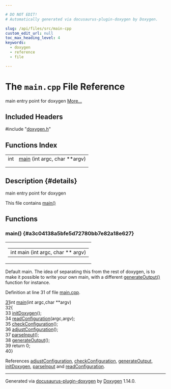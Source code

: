 ```yaml
---

# DO NOT EDIT!
# Automatically generated via docusaurus-plugin-doxygen by Doxygen.

slug: /api/files/src/main-cpp
custom_edit_url: null
toc_max_heading_level: 4
keywords:
  - doxygen
  - reference
  - file

---
```


<div class="doxyPage">

# The `main.cpp` File Reference

<p>main entry point for doxygen <a href="#details">More...</a></p>

## Included Headers

<div class="doxyIncludesList">#include "<a href="/web-doxygen/docs/api/files/src/doxygen-h">doxygen.h</a>"
</div>

## Functions Index

<table class="doxyMembersIndex">

<tr class="doxyMemberIndexItem">
<td class="doxyMemberIndexItemType" align="left" valign="top">int</td>
<td class="doxyMemberIndexItemName" align="left" valign="top"><a href="#a3c04138a5bfe5d72780bb7e82a18e627">main</a> (int argc, char **argv)</td>
</tr>
<tr class="doxyMemberIndexDescription">
<td class="doxyMemberIndexDescriptionLeft"></td>
<td class="doxyMemberIndexDescriptionRight">
</td>
</tr>
<tr class="doxyMemberIndexSeparator">
<td class="doxyMemberIndexSeparator" colspan="2"></td>
</tr>

</table>

## Description {#details}

<p>main entry point for doxygen</p>


<p>This file contains <a href="#a3c04138a5bfe5d72780bb7e82a18e627">main()</a></p>


<div class="doxySectionDef">

## Functions

### main() {#a3c04138a5bfe5d72780bb7e82a18e627}

<div class="doxyMemberItem">
<div class="doxyMemberProto">
<table class="doxyMemberLabels">
<tr class="doxyMemberLabels">
<td class="doxyMemberLabelsLeft">
<table class="doxyMemberName">
<tr>
<td class="doxyMemberName">int main (int argc, char ** argv)</td>
</tr>
</table>
</td>
</tr>
</table>
</div>
<div class="doxyMemberDoc">




<p>Default main. The idea of separating this from the rest of doxygen, is to make it possible to write your own main, with a different <a href="/web-doxygen/docs/api/files/src/doxygen-cpp/#a3efb8cd50f4362e3d58e72febfb872fa">generateOutput()</a> function for instance.</p>


<p>Definition at line 31 of file <a href="/web-doxygen/docs/api/files/src/main-cpp">main.cpp</a>.</p>


<div class="doxyProgramListing">

<div class="doxyCodeLine"><span class="doxyLineNumber"><a href="#a3c04138a5bfe5d72780bb7e82a18e627">31</a></span><span class="doxyLineContent"><span class="doxyHighlightKeywordType">int</span><span class="doxyHighlight"> <a href="#a3c04138a5bfe5d72780bb7e82a18e627">main</a>(</span><span class="doxyHighlightKeywordType">int</span><span class="doxyHighlight"> argc,</span><span class="doxyHighlightKeywordType">char</span><span class="doxyHighlight"> **argv)</span></span></div>
<div class="doxyCodeLine"><span class="doxyLineNumber">32</span><span class="doxyLineContent"><span class="doxyHighlight">{</span></span></div>
<div class="doxyCodeLine"><span class="doxyLineNumber">33</span><span class="doxyLineContent"><span class="doxyHighlight">  <a href="/web-doxygen/docs/api/files/src/doxygen-cpp/#a122070be7aebc9e3ab560b58fdd922c9">initDoxygen</a>();</span></span></div>
<div class="doxyCodeLine"><span class="doxyLineNumber">34</span><span class="doxyLineContent"><span class="doxyHighlight">  <a href="/web-doxygen/docs/api/files/src/doxygen-cpp/#ab0fa1b0c948e78e0d0d749ff1f5740b5">readConfiguration</a>(argc,argv);</span></span></div>
<div class="doxyCodeLine"><span class="doxyLineNumber">35</span><span class="doxyLineContent"><span class="doxyHighlight">  <a href="/web-doxygen/docs/api/files/src/doxygen-cpp/#a2426bb829c785229969c3052f3e37fb1">checkConfiguration</a>();</span></span></div>
<div class="doxyCodeLine"><span class="doxyLineNumber">36</span><span class="doxyLineContent"><span class="doxyHighlight">  <a href="/web-doxygen/docs/api/files/src/doxygen-cpp/#a10458b8a16238a4eae5fb5019df747e8">adjustConfiguration</a>();</span></span></div>
<div class="doxyCodeLine"><span class="doxyLineNumber">37</span><span class="doxyLineContent"><span class="doxyHighlight">  <a href="/web-doxygen/docs/api/files/src/doxygen-cpp/#a59d66805ece9da6ffd55fa4cc8252ef1">parseInput</a>();</span></span></div>
<div class="doxyCodeLine"><span class="doxyLineNumber">38</span><span class="doxyLineContent"><span class="doxyHighlight">  <a href="/web-doxygen/docs/api/files/src/doxygen-cpp/#a3efb8cd50f4362e3d58e72febfb872fa">generateOutput</a>();</span></span></div>
<div class="doxyCodeLine"><span class="doxyLineNumber">39</span><span class="doxyLineContent"><span class="doxyHighlight">  </span><span class="doxyHighlightKeywordFlow">return</span><span class="doxyHighlight"> 0;</span></span></div>
<div class="doxyCodeLine"><span class="doxyLineNumber">40</span><span class="doxyLineContent"><span class="doxyHighlight">}</span></span></div>

</div>


<p>References <a href="/web-doxygen/docs/api/files/src/doxygen-cpp/#a10458b8a16238a4eae5fb5019df747e8">adjustConfiguration</a>, <a href="/web-doxygen/docs/api/files/src/doxygen-cpp/#a2426bb829c785229969c3052f3e37fb1">checkConfiguration</a>, <a href="/web-doxygen/docs/api/files/src/doxygen-cpp/#a3efb8cd50f4362e3d58e72febfb872fa">generateOutput</a>, <a href="/web-doxygen/docs/api/files/src/doxygen-cpp/#a122070be7aebc9e3ab560b58fdd922c9">initDoxygen</a>, <a href="/web-doxygen/docs/api/files/src/doxygen-cpp/#a59d66805ece9da6ffd55fa4cc8252ef1">parseInput</a> and <a href="/web-doxygen/docs/api/files/src/doxygen-cpp/#ab0fa1b0c948e78e0d0d749ff1f5740b5">readConfiguration</a>.</p>

</div>
</div>

</div>

<hr/>

<p class="doxyGeneratedBy">Generated via <a href="https://github.com/xpack/docusaurus-plugin-doxygen">docusaurus-plugin-doxygen</a> by <a href="https://www.doxygen.nl">Doxygen</a> 1.14.0.</p>

</div>
